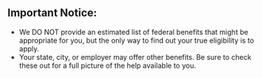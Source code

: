 ---
---

<div
  class="usa-summary-box bg-transparent border-transparent"
  role="region"
  aria-labelledby="summary-box-key-information-disclaimer"
>
  <div class="usa-summary-box__body">
    <h2 class="usa-summary-box__heading" id="summary-box-key-information-disclaimer">
      Important Notice:
    </h2>
    <div class="usa-summary-box__text">
      <ul class="usa-list">
        <li style="max-width: unset;">
          We DO NOT provide an estimated list of federal benefits that might be appropriate for you, but the only way to find out your true eligibility is to apply.
        </li>
        <li style="max-width: unset;">
            Your state, city, or employer may offer other benefits. Be sure to check these out for a full picture of the help available to you.
        </li>
      </ul>
    </div>
  </div>
</div>
